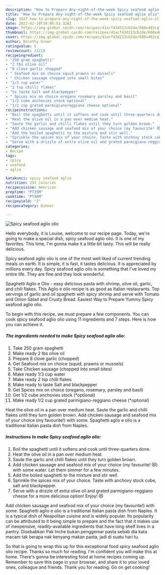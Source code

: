 ```yaml
---
description: "How to Prepare Any-night-of-the-week Spicy seafood aglio olio"
title: "How to Prepare Any-night-of-the-week Spicy seafood aglio olio"
slug: 1627-how-to-prepare-any-night-of-the-week-spicy-seafood-aglio-olio
date: 2022-02-10T19:08:53.328Z
image: https://img-global.cpcdn.com/recipes/41acf43d213cb2de/680x482cq70/spicy-seafood-aglio-olio-recipe-main-photo.jpg
thumbnail: https://img-global.cpcdn.com/recipes/41acf43d213cb2de/680x482cq70/spicy-seafood-aglio-olio-recipe-main-photo.jpg
cover: https://img-global.cpcdn.com/recipes/41acf43d213cb2de/680x482cq70/spicy-seafood-aglio-olio-recipe-main-photo.jpg
author: Dorothy Greer
ratingvalue: 5
reviewcount: 21210
recipeingredient:
- "250 gram spaghetti"
- "2 tbs olive oil"
- "8 clove garlic chopped"
- " Seafood mix on choice squid prawns or mussels"
- " Chicken sausage chopped into small bites"
- "1/3 cup water"
- "2 tsp chilli flakes"
- "to taste Salt and blackpepper"
- " Spices mix on choice oregano rosemary parsley and basil"
- "1/2 cube anchovies stock optional"
- "1/2 cup grated parmigianoreggiano cheese optional"
recipeinstructions:
- "Boil the spaghetti until it softens and cook until three-quarters done."
- "Heat the olive oil in a pan over medium heat."
- "Saute the garlic and chilli flakes until they turn golden brown."
- "Add chicken sausage and seafood mix of your choice (my favourite! 😻) with some water. Let them simmer for a few minutes."
- "Add the boiled spaghetti to the mixture and stir well."
- "Sprinkle the spices mix of your choice. Taste with anchovy stock cube, salt and blackpepper."
- "Serve with a drizzle of extra olive oil and grated parmigiano-reggiano cheese for a more delicious option! Enjoy! 😻"
categories:
- Recipe
tags:
- spicy
- seafood
- aglio

katakunci: spicy seafood aglio 
nutrition: 293 calories
recipecuisine: American
preptime: "PT35M"
cooktime: "PT46M"
recipeyield: "2"
recipecategory: Dinner

---
```



![Spicy seafood aglio olio](https://img-global.cpcdn.com/recipes/41acf43d213cb2de/680x482cq70/spicy-seafood-aglio-olio-recipe-main-photo.jpg)

Hello everybody, it is Louise, welcome to our recipe page. Today, we're going to make a special dish, spicy seafood aglio olio. It is one of my favorites. This time, I'm gonna make it a little bit tasty. This will be really delicious.

Spicy seafood aglio olio is one of the most well liked of current trending meals on earth. It is simple, it is fast, it tastes delicious. It is appreciated by millions every day. Spicy seafood aglio olio is something that I've loved my entire life. They are fine and they look wonderful.

Spaghetti Aglio e Olio - easy delicious pasta with shrimp, olive oil, garlic, and chili flakes. This Aglio e olio recipe is as good as Italian restaurants. Top servings of garlic and oil spaghetti with spicy shrimp and serve with Tomato and Onion Salad and Crusty Bread. Easiest Way to Prepare Yummy Spicy seafood aglio olio.


To begin with this recipe, we must prepare a few components. You can cook spicy seafood aglio olio using 11 ingredients and 7 steps. Here is how you can achieve it.

<!--inarticleads1-->

##### The ingredients needed to make Spicy seafood aglio olio:

1. Take 250 gram spaghetti
1. Make ready 2 tbs olive oil
1. Prepare 8 clove garlic (chopped)
1. Get  Seafood mix on choice (squid, prawns or mussels)
1. Take  Chicken sausage (chopped into small bites)
1. Make ready 1/3 cup water
1. Make ready 2 tsp chilli flakes
1. Make ready to taste Salt and blackpepper
1. Get  Spices mix on choice (oregano, rosemary, parsley and basil)
1. Get 1/2 cube anchovies stock (*optional)
1. Make ready 1/2 cup grated parmigiano-reggiano cheese (*optional)


Heat the olive oil in a pan over medium heat. Saute the garlic and chilli flakes until they turn golden brown. Add chicken sausage and seafood mix of your choice (my favourite!) with some. Spaghetti aglio e olio is a traditional Italian pasta dish from Naples. 

<!--inarticleads2-->

##### Instructions to make Spicy seafood aglio olio:

1. Boil the spaghetti until it softens and cook until three-quarters done.
1. Heat the olive oil in a pan over medium heat.
1. Saute the garlic and chilli flakes until they turn golden brown.
1. Add chicken sausage and seafood mix of your choice (my favourite! 😻) with some water. Let them simmer for a few minutes.
1. Add the boiled spaghetti to the mixture and stir well.
1. Sprinkle the spices mix of your choice. Taste with anchovy stock cube, salt and blackpepper.
1. Serve with a drizzle of extra olive oil and grated parmigiano-reggiano cheese for a more delicious option! Enjoy! 😻


Add chicken sausage and seafood mix of your choice (my favourite!) with some. Spaghetti aglio e olio is a traditional Italian pasta dish from Naples. It is a typical dish of Neapolitan cuisine and is widely popular. Its popularity can be attributed to it being simple to prepare and the fact that it makes use of inexpensive, readily-available ingredients that have long shelf lives in a pantry. Disebabkan Pak Inche bukan penggemar pasta sebab dia kata macam tak berapa nak kenyang makan pasta, jadi di suatu hari tu. 

So that is going to wrap this up for this exceptional food spicy seafood aglio olio recipe. Thanks so much for reading. I'm confident you will make this at home. There's gonna be interesting food at home recipes coming up. Remember to save this page in your browser, and share it to your loved ones, colleague and friends. Thank you for reading. Go on get cooking!
